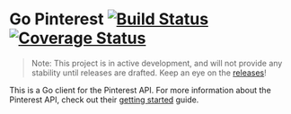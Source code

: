 # Go Pinterest [![Build Status](https://travis-ci.org/carrot/go-pinterest.svg?branch=master)](https://travis-ci.org/carrot/go-pinterest) [![Coverage Status](https://coveralls.io/repos/github/carrot/go-pinterest/badge.svg?branch=br.coveralls)](https://coveralls.io/github/carrot/go-pinterest?branch=br.coveralls)

> Note: This project is in active development, and will not provide any stability until releases are drafted.  Keep an eye on the [releases](https://github.com/carrot/pinterest-go-client/releases)!

This is a Go client for the Pinterest API.  For more information about the Pinterest API, check out their [getting started](https://developers.pinterest.com/docs/api/overview/) guide.
